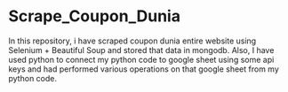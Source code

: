 # Scrape_Coupon_Dunia
In this repository, i have scraped coupon dunia entire website using Selenium + Beautiful Soup and stored that data in mongodb. Also, I have used python to connect my python code to google sheet using some api keys and had performed various operations on that google sheet from my python code.   
